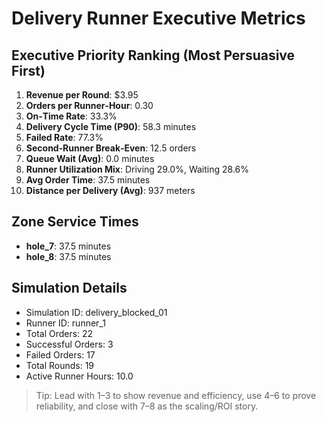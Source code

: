 # Delivery Runner Executive Metrics

## Executive Priority Ranking (Most Persuasive First)
1. **Revenue per Round**: $3.95
2. **Orders per Runner‑Hour**: 0.30
3. **On‑Time Rate**: 33.3%
4. **Delivery Cycle Time (P90)**: 58.3 minutes
5. **Failed Rate**: 77.3%
6. **Second‑Runner Break‑Even**: 12.5 orders
7. **Queue Wait (Avg)**: 0.0 minutes
8. **Runner Utilization Mix**: Driving 29.0%, Waiting 28.6%
9. **Avg Order Time**: 37.5 minutes
10. **Distance per Delivery (Avg)**: 937 meters

## Zone Service Times
- **hole_7**: 37.5 minutes
- **hole_8**: 37.5 minutes


## Simulation Details
- Simulation ID: delivery_blocked_01
- Runner ID: runner_1
- Total Orders: 22
- Successful Orders: 3
- Failed Orders: 17
- Total Rounds: 19
- Active Runner Hours: 10.0

> Tip: Lead with 1–3 to show revenue and efficiency, use 4–6 to prove reliability, and close with 7–8 as the scaling/ROI story.
